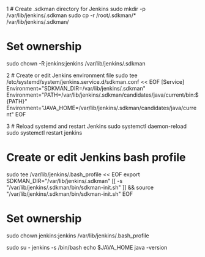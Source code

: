 1 # Create .sdkman directory for Jenkins
sudo mkdir -p /var/lib/jenkins/.sdkman
sudo cp -r /root/.sdkman/* /var/lib/jenkins/.sdkman/

# Set ownership
sudo chown -R jenkins:jenkins /var/lib/jenkins/.sdkman


2 # Create or edit Jenkins environment file
sudo tee /etc/systemd/system/jenkins.service.d/sdkman.conf << EOF
[Service]
Environment="SDKMAN_DIR=/var/lib/jenkins/.sdkman"
Environment="PATH=/var/lib/jenkins/.sdkman/candidates/java/current/bin:${PATH}"
Environment="JAVA_HOME=/var/lib/jenkins/.sdkman/candidates/java/current"
EOF

3 # Reload systemd and restart Jenkins
sudo systemctl daemon-reload
sudo systemctl restart jenkins

# Create or edit Jenkins bash profile
sudo tee /var/lib/jenkins/.bash_profile << EOF
export SDKMAN_DIR="/var/lib/jenkins/.sdkman"
[[ -s "/var/lib/jenkins/.sdkman/bin/sdkman-init.sh" ]] && source "/var/lib/jenkins/.sdkman/bin/sdkman-init.sh"
EOF

# Set ownership
sudo chown jenkins:jenkins /var/lib/jenkins/.bash_profile

sudo su - jenkins -s /bin/bash
echo $JAVA_HOME
java -version